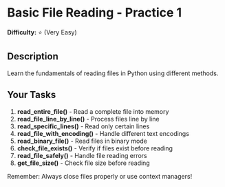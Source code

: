 # Basic File Reading - Practice 1

**Difficulty:** ⭐ (Very Easy)

## Description

Learn the fundamentals of reading files in Python using different methods.

## Your Tasks

1. **read_entire_file()** - Read a complete file into memory
2. **read_file_line_by_line()** - Process files line by line
3. **read_specific_lines()** - Read only certain lines
4. **read_file_with_encoding()** - Handle different text encodings
5. **read_binary_file()** - Read files in binary mode
6. **check_file_exists()** - Verify if files exist before reading
7. **read_file_safely()** - Handle file reading errors
8. **get_file_size()** - Check file size before reading

Remember: Always close files properly or use context managers!